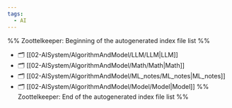 ```yaml
---
tags:
  - AI
---
```

%% Zoottelkeeper: Beginning of the autogenerated index file list  %%
- 🗂️ [[02-AISystem/AlgorithmAndModel/LLM/LLM|LLM]]
- 🗂️ [[02-AISystem/AlgorithmAndModel/Math/Math|Math]]
- 🗂️ [[02-AISystem/AlgorithmAndModel/ML_notes/ML_notes|ML_notes]]
- 🗂️ [[02-AISystem/AlgorithmAndModel/Model/Model|Model]]
%% Zoottelkeeper: End of the autogenerated index file list  %%
